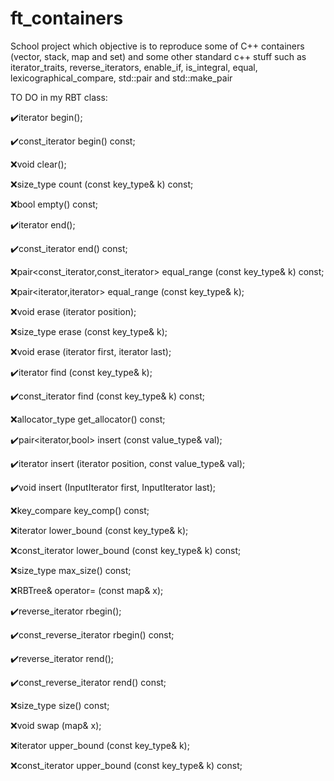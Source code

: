 # ft_containers
School project which objective is to reproduce some of C++ containers (vector, stack, map and set) and some other standard c++ stuff such as iterator_traits, reverse_iterators, enable_if, is_integral, equal, lexicographical_compare, std::pair and std::make_pair

TO DO in my RBT class:

✔️iterator begin();

✔️const_iterator begin() const;


❌void clear();


❌size_type count (const key_type& k) const;


❌bool empty() const;


✔️iterator end();

✔️const_iterator end() const;


❌pair<const_iterator,const_iterator> equal_range (const key_type& k) const;

❌pair<iterator,iterator>             equal_range (const key_type& k);


❌void erase (iterator position);

❌size_type erase (const key_type& k);

❌void erase (iterator first, iterator last);


✔️iterator find (const key_type& k);

✔️const_iterator find (const key_type& k) const;


❌allocator_type get_allocator() const;


✔️pair<iterator,bool> insert (const value_type& val);

✔️iterator insert (iterator position, const value_type& val);

✔️void insert (InputIterator first, InputIterator last);


❌key_compare key_comp() const;


❌iterator lower_bound (const key_type& k);

❌const_iterator lower_bound (const key_type& k) const;


❌size_type max_size() const;


❌RBTree& operator= (const map& x);


✔️reverse_iterator rbegin();

✔️const_reverse_iterator rbegin() const;


✔️reverse_iterator rend();

✔️const_reverse_iterator rend() const;


❌size_type size() const;


❌void swap (map& x);


❌iterator upper_bound (const key_type& k);

❌const_iterator upper_bound (const key_type& k) const;
